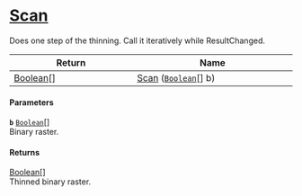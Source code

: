 # [Scan](./HSCPThinningStep--Scan.md)

Does one step of the thinning. Call it iteratively while ResultChanged.

| Return<div><a href="#"><img width=375></a></div> | Name<div><a href="#"><img width=525></a></div> | 
| --- | --- | 
| [Boolean](https://docs.microsoft.com/en-us/dotnet/api/System.Boolean)[] | [Scan](./HSCPThinningStep--Scan.md) ([`Boolean`](https://docs.microsoft.com/en-us/dotnet/api/System.Boolean)[] b) | 


#### Parameters
**`b`**  [`Boolean`](https://docs.microsoft.com/en-us/dotnet/api/System.Boolean)[]<br>Binary raster.
#### Returns
[Boolean](https://docs.microsoft.com/en-us/dotnet/api/System.Boolean)[]<br>
Thinned binary raster.